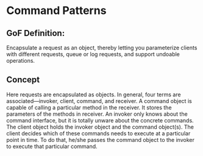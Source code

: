 # Command Patterns

## GoF Definition: 
Encapsulate a request as an object, thereby letting you parameterize clients with different requests, queue or log requests, and support undoable operations.

## Concept 
Here requests are encapsulated as objects. In general, four terms are associated—invoker, client, command, and receiver. 
A command object is capable of calling a particular method in the receiver. It stores the parameters of the methods in receiver. 
An invoker only knows about the command interface, but it is totally unware about the concrete commands. 
The client object holds the invoker object and the command object(s). 
The client decides which of these commands needs to execute at a particular point in time. 
To do that, he/she passes the command object to the invoker to execute that particular command.

